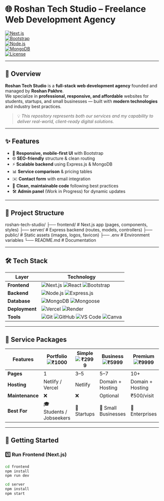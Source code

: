 # 🌐 Roshan Tech Studio – Freelance Web Development Agency  

[![Next.js](https://img.shields.io/badge/Frontend-Next.js-000000?logo=nextdotjs&logoColor=white)](https://nextjs.org/)  
[![Bootstrap](https://img.shields.io/badge/UI-Bootstrap-563d7c?logo=bootstrap&logoColor=white)](https://getbootstrap.com/)  
[![Node.js](https://img.shields.io/badge/Backend-Node.js-339933?logo=node.js&logoColor=white)](https://nodejs.org/)  
[![MongoDB](https://img.shields.io/badge/Database-MongoDB-4ea94b?logo=mongodb&logoColor=white)](https://www.mongodb.com/)  
[![License](https://img.shields.io/badge/License-MIT-blue.svg)](LICENSE)  

---

## 🚀 Overview  

**Roshan Tech Studio** is a **full-stack web development agency** founded and managed by **Roshan Pakhre**.  
We specialize in **professional, responsive, and affordable** websites for students, startups, and small businesses — built with **modern technologies** and industry best practices.  

> 💡 *This repository represents both our services and my capability to deliver real-world, client-ready digital solutions.*  

---

## ✨ Features  

- 📱 **Responsive, mobile-first UI** with Bootstrap  
- 🌐 **SEO-friendly** structure & clean routing  
- ⚡ **Scalable backend** using Express.js & MongoDB  
- 📊 **Service comparison** & pricing tables  
- ✉️ **Contact form** with email integration  
- 🧠 **Clean, maintainable code** following best practices  
- 🛠 **Admin panel** (Work in Progress) for dynamic updates  

---

## 📂 Project Structure  

roshan-tech-studio/
├── frontend/ # Next.js app (pages, components, styles)
├── server/ # Express backend (routes, models, controllers)
├── public/ # Static assets (images, logos, favicon)
├── .env # Environment variables
└── README.md # Documentation

---

## 🛠 Tech Stack

| **Layer**      | **Technology**                                                                                                                                                                                                                                                                                                                            |
| -------------- | ----------------------------------------------------------------------------------------------------------------------------------------------------------------------------------------------------------------------------------------------------------------------------------------------------------------------------------------- |
| **Frontend**   | ![Next.js](https://img.shields.io/badge/Next.js-000000?logo=nextdotjs&logoColor=white) ![React](https://img.shields.io/badge/React-20232A?logo=react&logoColor=61DAFB) ![Bootstrap](https://img.shields.io/badge/Bootstrap-563d7c?logo=bootstrap&logoColor=white)                                                                         |
| **Backend**    | ![Node.js](https://img.shields.io/badge/Node.js-339933?logo=node.js&logoColor=white) ![Express.js](https://img.shields.io/badge/Express.js-000000?logo=express&logoColor=white)                                                                                                                                                           |
| **Database**   | ![MongoDB](https://img.shields.io/badge/MongoDB-4ea94b?logo=mongodb&logoColor=white) ![Mongoose](https://img.shields.io/badge/Mongoose-880000?logo=mongoose&logoColor=white)                                                                                                                                                              |
| **Deployment** | ![Vercel](https://img.shields.io/badge/Vercel-000000?logo=vercel&logoColor=white) ![Render](https://img.shields.io/badge/Render-46E3B7?logo=render&logoColor=black)                                                                                                                                                                       |
| **Tools**      | ![Git](https://img.shields.io/badge/Git-F05032?logo=git&logoColor=white) ![GitHub](https://img.shields.io/badge/GitHub-181717?logo=github&logoColor=white) ![VS Code](https://img.shields.io/badge/VS%20Code-0078D4?logo=visualstudiocode&logoColor=white) ![Canva](https://img.shields.io/badge/Canva-00C4CC?logo=canva&logoColor=white) |

---

## 💼 Service Packages

| **Features**    | **Portfolio**<br>![₹1000](https://img.shields.io/badge/₹1000-brightgreen) | **Simple**<br>![₹2999](https://img.shields.io/badge/₹2999-blue) | **Business**<br>![₹5999](https://img.shields.io/badge/₹5999-orange) | **Premium**<br>![₹9999](https://img.shields.io/badge/₹9999-red) |
| --------------- | ------------------------------------------------------------------------- | --------------------------------------------------------------- | ------------------------------------------------------------------- | --------------------------------------------------------------- |
| **Pages**       | 1                                                                         | 3–5                                                             | 5–7                                                                 | 10+                                                             |
| **Hosting**     | Netlify / Vercel                                                          | Netlify                                                         | Domain + Hosting                                                    | Domain + Hosting                                                |
| **Maintenance** | ❌                                                                         | ❌                                                               | Optional                                                            | ₹500/visit                                                      |
| **Best For**    | 🎓 Students / Jobseekers                                                   | 🏪 Startups                                                      | 🚀 Small Businesses                                                  | 🏢 Enterprises                                                   |

---

## 🚦 Getting Started

### 1️⃣ Run Frontend (Next.js)
```bash
cd frontend
npm install
npm run dev

cd server
npm install
npm start
